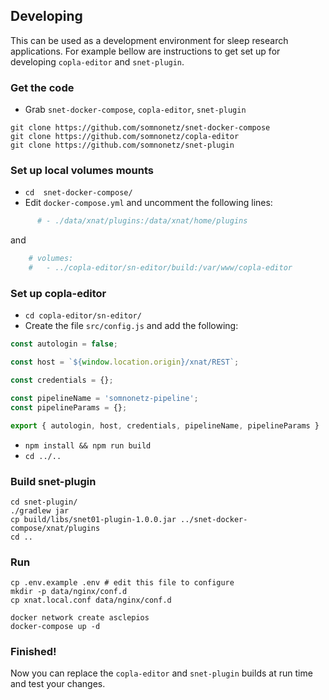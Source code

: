 ## Developing

This can be used as a development environment for sleep research applications. For example bellow are instructions to get set up for developing `copla-editor` and `snet-plugin`.

### Get the code

* Grab `snet-docker-compose`, `copla-editor`, `snet-plugin`

```command
git clone https://github.com/somnonetz/snet-docker-compose
git clone https://github.com/somnonetz/copla-editor
git clone https://github.com/somnonetz/snet-plugin
```

### Set up local volumes mounts

* `cd  snet-docker-compose/`
* Edit `docker-compose.yml` and uncomment the following lines:

```yml
      # - ./data/xnat/plugins:/data/xnat/home/plugins
```

and

```yml
    # volumes:
    #   - ../copla-editor/sn-editor/build:/var/www/copla-editor
```

### Set up copla-editor

* `cd copla-editor/sn-editor/`
* Create the file `src/config.js` and add the following:

```js
const autologin = false;

const host = `${window.location.origin}/xnat/REST`;

const credentials = {};

const pipelineName = 'somnonetz-pipeline';
const pipelineParams = {};

export { autologin, host, credentials, pipelineName, pipelineParams }
```

* `npm install && npm run build`
* `cd ../..`

### Build snet-plugin

```command
cd snet-plugin/
./gradlew jar
cp build/libs/snet01-plugin-1.0.0.jar ../snet-docker-compose/xnat/plugins
cd ..
```

### Run

```command
cp .env.example .env # edit this file to configure
mkdir -p data/nginx/conf.d
cp xnat.local.conf data/nginx/conf.d

docker network create asclepios
docker-compose up -d
```

### Finished!

Now you can replace the `copla-editor` and `snet-plugin` builds at run time and test your changes.
